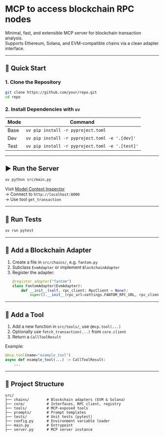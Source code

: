 # MCP to access blockchain RPC nodes

Minimal, fast, and extensible MCP server for blockchain transaction analysis.  
Supports Ethereum, Solana, and EVM-compatible chains via a clean adapter interface.

---

## 🚀 Quick Start

### 1. Clone the Repository

```bash
git clone https://github.com/your/repo.git
cd repo
```

### 2. Install Dependencies with `uv`

| Mode       | Command                                           |
|------------|---------------------------------------------------|
| Base       | `uv pip install -r pyproject.toml`                |
| Dev        | `uv pip install -r pyproject.toml -e '.[dev]'`    |
| Test       | `uv pip install -r pyproject.toml -e '.[test]'`   |

---

## ▶️ Run the Server

```bash
uv python src/main.py
```

Visit [Model Context Inspector](https://modelcontext.com/inspector)  
→ Connect to `http://localhost:8000`  
→ Use tool `get_transaction`

---

## 🧪 Run Tests

```bash
uv run pytest
```

---

## 🧩 Add a Blockchain Adapter

1. Create a file in `src/chains/`, e.g. `fantom.py`
2. Subclass `EvmAdapter` or implement `BlockchainAdapter`
3. Register the adapter:
   ```python
   @register_adapter("fantom")
   class FantomAdapter(EvmAdapter):
       def __init__(self, rpc_client: RpcClient = None):
           super().__init__(rpc_url=settings.FANTOM_RPC_URL, rpc_client=rpc_client)
   ```

---

## 🔧 Add a Tool

1. Add a new function in `src/tools/`, use `@mcp.tool(...)`
2. Optionally use `fetch_transaction(...)` from `core.client`
3. Return a `CallToolResult`

Example:
```python
@mcp.tool(name="example_tool")
async def example_tool(...) -> CallToolResult:
    ...
```

---

## 🧠 Project Structure

```
src/
├── chains/        # Blockchain adapters (EVM & Solana)
├── core/          # Interfaces, RPC client, registry
├── tools/         # MCP-exposed tools
├── prompts/       # Prompt templates
├── tests/         # Unit tests (pytest)
├── config.py      # Environment variable loader
├── main.py        # Entrypoint
├── server.py      # MCP server instance
```